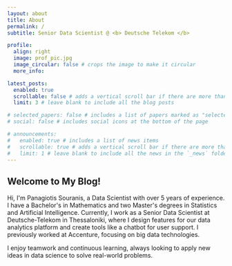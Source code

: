 ```yaml
---
layout: about
title: About
permalink: /
subtitle: Senior Data Scientist @ <b> Deutsche Telekom </b>

profile:
  align: right
  image: prof_pic.jpg
  image_circular: false # crops the image to make it circular
  more_info: 

latest_posts:
  enabled: true
  scrollable: false # adds a vertical scroll bar if there are more than 3 new posts items
  limit: 3 # leave blank to include all the blog posts

# selected_papers: false # includes a list of papers marked as "selected={true}"
# social: false # includes social icons at the bottom of the page

# announcements:
#   enabled: true # includes a list of news items
#   scrollable: true # adds a vertical scroll bar if there are more than 3 news items
#   limit: 1 # leave blank to include all the news in the `_news` folder
---
```


## Welcome to My Blog!
Hi, I'm Panagiotis Souranis, a Data Scientist with over 5 years of experience. I have a Bachelor's in Mathematics and two Master's degrees in Statistics and Artificial Intelligence. Currently, I work as a Senior Data Scientist at Deutsche-Telekom in Thessaloniki, where I design features for our data analytics platform and create tools like a chatbot for user support. I previously worked at Accenture, focusing on big data technologies.

I enjoy teamwork and continuous learning, always looking to apply new ideas in data science to solve real-world problems.
